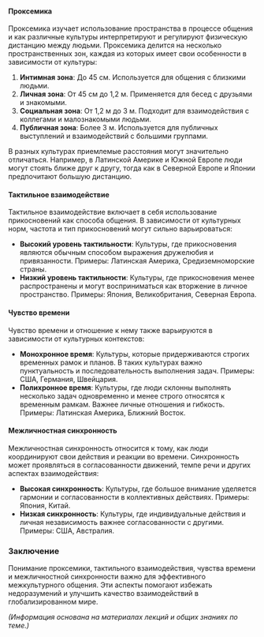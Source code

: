 #### Проксемика

Проксемика изучает использование пространства в процессе общения и как различные культуры интерпретируют и регулируют физическую дистанцию между людьми. Проксемика делится на несколько пространственных зон, каждая из которых имеет свои особенности в зависимости от культуры:

1. **Интимная зона**: До 45 см. Используется для общения с близкими людьми.
2. **Личная зона**: От 45 см до 1,2 м. Применяется для бесед с друзьями и знакомыми.
3. **Социальная зона**: От 1,2 м до 3 м. Подходит для взаимодействия с коллегами и малознакомыми людьми.
4. **Публичная зона**: Более 3 м. Используется для публичных выступлений и взаимодействий с большими группами.

В разных культурах приемлемые расстояния могут значительно отличаться. Например, в Латинской Америке и Южной Европе люди могут стоять ближе друг к другу, тогда как в Северной Европе и Японии предпочитают большую дистанцию.

#### Тактильное взаимодействие

Тактильное взаимодействие включает в себя использование прикосновений как способа общения. В зависимости от культурных норм, частота и тип прикосновений могут сильно варьироваться:

- **Высокий уровень тактильности**: Культуры, где прикосновения являются обычным способом выражения дружелюбия и привязанности. Примеры: Латинская Америка, Средиземноморские страны.
- **Низкий уровень тактильности**: Культуры, где прикосновения менее распространены и могут восприниматься как вторжение в личное пространство. Примеры: Япония, Великобритания, Северная Европа.

#### Чувство времени

Чувство времени и отношение к нему также варьируются в зависимости от культурных контекстов:

- **Монохронное время**: Культуры, которые придерживаются строгих временных рамок и планов. В таких культурах важно пунктуальность и последовательность выполнения задач. Примеры: США, Германия, Швейцария.
- **Полихронное время**: Культуры, где люди склонны выполнять несколько задач одновременно и менее строго относятся к временным рамкам. Важнее личные отношения и гибкость. Примеры: Латинская Америка, Ближний Восток.

#### Межличностная синхронность

Межличностная синхронность относится к тому, как люди координируют свои действия и реакции во времени. Синхронность может проявляться в согласованности движений, темпе речи и других аспектах взаимодействия:

- **Высокая синхронность**: Культуры, где большое внимание уделяется гармонии и согласованности в коллективных действиях. Примеры: Япония, Китай.
- **Низкая синхронность**: Культуры, где индивидуальные действия и личная независимость важнее согласованности с другими. Примеры: США, Австралия.

### Заключение

Понимание проксемики, тактильного взаимодействия, чувства времени и межличностной синхронности важно для эффективного межкультурного общения. Эти аспекты помогают избежать недоразумений и улучшить качество взаимодействий в глобализированном мире.

_(Информация основана на материалах лекций и общих знаниях по теме.)_